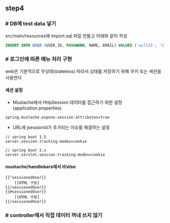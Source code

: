 ## step4



### # DB에 test data 넣기

src/main/resources에 import.sql 파일 만들고 아래와 같이 작성

```sql
INSERT INTO USER (USER_ID, PASSWORD, NAME, EMAIL) VALUES ('will33', '1111', 'will', 'will@naver.com');
```



### # 로그인에 따른 메뉴 처리 구현 

web은 기본적으로 무상태(stateless) 따라서 상태를 저장하기 위해 쿠키 또는 세션을 사용한다



#### 세션 설정

- Mustache에서 HttpSession 데이터를 접근하기 위한 설정(application.properties)

```
spring.mustache.expose-session-attributes=true
```

- URL에 jsessionid가 추가되는 이슈를 해결하는 설정

```
// spring boot 1.5
server.session.tracking-modes=cookie

// spring boot 2.x
server.servlet.session.tracking-modes=cookie
```

#### mustache/handlebars에서 if/else

```
{{^sessionedUser}}
    [[HTML 구문]
{{/sessionedUser}}
{{#sessionedUser}}
    [[HTML 구문]
{{/sessionedUser}}
```



### # controller에서 직접 데이터 꺼내 쓰지 않기

